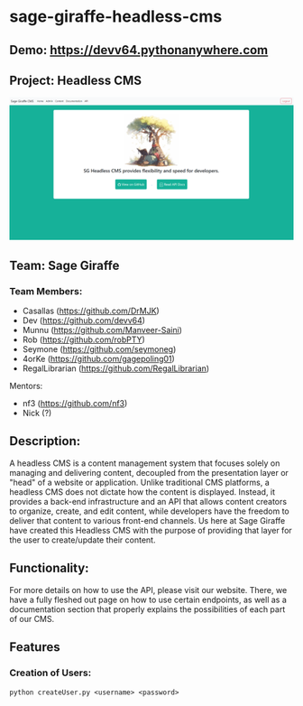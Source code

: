 # sage-giraffe-headless-cms
## Demo: https://devv64.pythonanywhere.com
## Project: Headless CMS
![Alt text](image.png)

## Team: Sage Giraffe <br>
### Team Members:
- Casallas (https://github.com/DrMJK)
- Dev (https://github.com/devv64)
- Munnu (https://github.com/Manveer-Saini)
- Rob (https://github.com/robPTY)
- Seymone (https://github.com/seymoneg)
- 4orKe (https://github.com/gagepoling01)
- RegalLibrarian (https://github.com/RegalLibrarian)

Mentors: 
- nf3 (https://github.com/nf3)
- Nick (?)


## Description:
A headless CMS is a content management system that focuses solely on managing and delivering content, decoupled from the presentation layer or "head" of a website or application. Unlike traditional CMS platforms, a headless CMS does not dictate how the content is displayed. Instead, it provides a back-end infrastructure and an API that allows content creators to organize, create, and edit content, while developers have the freedom to deliver that content to various front-end channels. Us here at Sage Giraffe have created this Headless CMS with the purpose of providing that layer for the user to create/update their content. 

## Functionality: 
For more details on how to use the API, please visit our website. There, we have a fully fleshed out page on how to use certain endpoints, as well as a documentation section that properly explains the possibilities of each part of our CMS.

## Features
### Creation of Users:
```
python createUser.py <username> <password>
```

